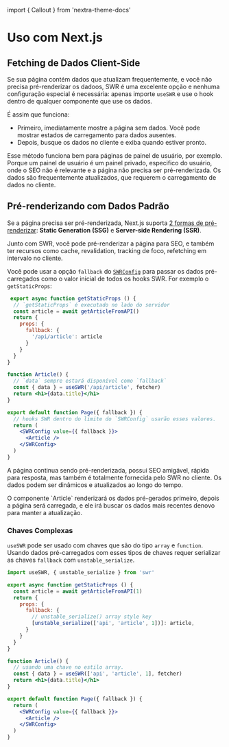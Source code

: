 import { Callout } from 'nextra-theme-docs'

# Uso com Next.js

## Fetching de Dados Client-Side

Se sua página contém dados que atualizam frequentemente, e você não precisa pré-renderizar os dadoos, SWR é uma excelente opção e nenhuma configuração especial é necessária: apenas importe `useSWR` e use o hook dentro de qualquer componente que use os dados.

É assim que funciona:

- Primeiro, imediatamente mostre a página sem dados. Você pode mostrar estados de carregamento para dados ausentes.
- Depois, busque os dados no cliente e exiba quando estiver pronto.

Esse método funciona bem para páginas de painel de usuário, por exemplo. Porque um painel de usuário é um painel privado, especifico do usuário, onde o SEO não é relevante e a página não precisa ser pré-renderizada. Os dados são frequentemente atualizados, que requerem o carregamento de dados no cliente.

## Pré-renderizando com Dados Padrão

Se a página precisa ser pré-renderizada, Next.js suporta [2 formas de pré-renderizar](https://nextjs.org/docs/basic-features/data-fetching):
**Static Generation (SSG)** e **Server-side Rendering (SSR)**.

Junto com SWR, você pode pré-renderizar a página para SEO, e também ter recursos como cache, revalidation, tracking de foco, refetching em intervalo no cliente.

Você pode usar a opção `fallback` do [`SWRConfig`](/docs/global-configuration) para passar os dados pré-carregados como o valor inicial de todos os hooks SWR.
For exemplo o `getStaticProps`:

```jsx
 export async function getStaticProps () {
  // `getStaticProps` é executado no lado do servidor
  const article = await getArticleFromAPI()
  return {
    props: {
      fallback: {
        '/api/article': article
      }
    }
  }
}

function Article() {
  // `data` sempre estará disponível como `fallback`
  const { data } = useSWR('/api/article', fetcher)
  return <h1>{data.title}</h1>
}

export default function Page({ fallback }) {
  // hooks SWR dentro do limite do `SWRConfig` usarão esses valores.
  return (
    <SWRConfig value={{ fallback }}>
      <Article />
    </SWRConfig>
  )
}
```

A página continua sendo pré-renderizada, possui SEO amigável, rápida para resposta, mas também é totalmente fornecida pelo SWR no cliente. Os dados podem ser dinâmicos e atualizados ao longo do tempo.

<Callout emoji="💡">
O componente `Article` renderizará os dados pré-gerados primeiro, depois a página será carregada, e ele irá buscar os dados mais recentes denovo para manter a atualização.
</Callout>

### Chaves Complexas

`useSWR` pode ser usado com chaves que são do tipo `array` e `function`. Usando dados pré-carregados com esses tipos de chaves requer serializar as chaves `fallback` com `unstable_serialize`.

```jsx
import useSWR, { unstable_serialize } from 'swr'

export async function getStaticProps () {
  const article = await getArticleFromAPI(1)
  return {
    props: {
      fallback: {
        // unstable_serialize() array style key
        [unstable_serialize(['api', 'article', 1])]: article,
      }
    }
  }
}

function Article() {
  // usando uma chave no estilo array.
  const { data } = useSWR(['api', 'article', 1], fetcher)
  return <h1>{data.title}</h1>
}

export default function Page({ fallback }) {
  return (
    <SWRConfig value={{ fallback }}>
      <Article />
    </SWRConfig>
  )
}
```

